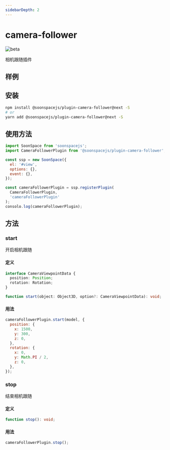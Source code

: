 ```yaml
---
sidebarDepth: 2
---
```


# camera-follower

![beta](https://img.shields.io/npm/v/@soonspacejs/plugin-camera-follower/next.svg)

相机跟随插件

## 样例

<Docs-Iframe src="plugin/cameraFollower.html" />

## 安装

```bash
npm install @soonspacejs/plugin-camera-follower@next -S
# or
yarn add @soonspacejs/plugin-camera-follower@next -S
```

## 使用方法

```js {2,10}
import SoonSpace from 'soonspacejs';
import CameraFollowerPlugin from '@soonspacejs/plugin-camera-follower';

const ssp = new SoonSpace({
  el: '#view',
  options: {},
  event: {},
});

const cameraFollowerPlugin = ssp.registerPlugin(
  CameraFollowerPlugin,
  'cameraFollowerPlugin'
);
consolo.log(cameraFollowerPlugin);
```

## 方法

### start

开启相机跟随

#### 定义

```ts
interface CameraViewpointData {
  position: Position;
  rotation: Rotation;
}

function start(object: Object3D, option?: CameraViewpointData): void;
```

#### 用法

```js
cameraFollowerPlugin.start(model, {
  position: {
    x: 1500,
    y: 300,
    z: 0,
  },
  rotation: {
    x: 0,
    y: Math.PI / 2,
    z: 0,
  },
});
```

### stop

结束相机跟随

#### 定义

```ts
function stop(): void;
```

#### 用法

```js
cameraFollowerPlugin.stop();
```

